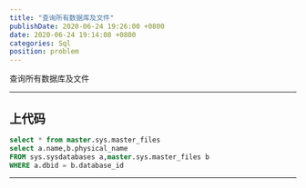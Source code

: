 ```yaml
---
title: "查询所有数据库及文件"
publishDate: 2020-06-24 19:26:00 +0800
date: 2020-06-24 19:14:08 +0800
categories: Sql 
position: problem
---
```


查询所有数据库及文件

---

<div id="toc"></div>

## 上代码

```sql
select * from master.sys.master_files
select a.name,b.physical_name 
FROM sys.sysdatabases a,master.sys.master_files b 
WHERE a.dbid = b.database_id
```

---
